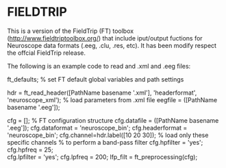 # FIELDTRIP

This is a version of the FieldTrip (FT) toolbox (http://www.fieldtriptoolbox.org/) that include iput/output fuctions for Neuroscope data formats (.eeg, .clu, .res, etc). It has been modify respect the offcial FieldTrip release.

The following is an example code to read and .xml and .eeg files:

ft_defaults; % set FT default global variables and path settings

hdr = ft_read_header([PathName basename '.xml'], 'headerformat', 'neuroscope_xml'); % load parameters from .xml file 
eegfile = ([PathName basename '.eeg']);

cfg = []; % FT configuration structure
cfg.datafile = ([PathName basename '.eeg']);
cfg.dataformat = 'neuroscope_bin'; 
cfg.headerformat = 'neuroscope_bin';
cfg.channel=hdr.label([10 20 30]); % load only these specific channels
% to perform a band-pass filter
cfg.hpfilter = 'yes'; cfg.hpfreq = 25;   
cfg.lpfilter = 'yes'; cfg.lpfreq = 200; 
lfp_filt = ft_preprocessing(cfg);
